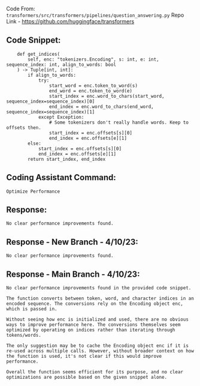 Code From: `transformers/src/transformers/pipelines/question_answering.py` 
Repo Link - https://github.com/huggingface/transformers



## Code Snippet:

```
    def get_indices(
        self, enc: "tokenizers.Encoding", s: int, e: int, sequence_index: int, align_to_words: bool
    ) -> Tuple[int, int]:
        if align_to_words:
            try:
                start_word = enc.token_to_word(s)
                end_word = enc.token_to_word(e)
                start_index = enc.word_to_chars(start_word, sequence_index=sequence_index)[0]
                end_index = enc.word_to_chars(end_word, sequence_index=sequence_index)[1]
            except Exception:
                # Some tokenizers don't really handle words. Keep to offsets then.
                start_index = enc.offsets[s][0]
                end_index = enc.offsets[e][1]
        else:
            start_index = enc.offsets[s][0]
            end_index = enc.offsets[e][1]
        return start_index, end_index
```

## Coding Assistant Command: 

`Optimize Performance`

## Response:

```
No clear performance improvements found.
```

## Response - New Branch - 4/10/23:
```
No clear performance improvements found.
```

## Response - Main Branch - 4/10/23:
```
No clear performance improvements found in the provided code snippet.

The function converts between token, word, and character indices in an encoded sequence. The conversions rely on the Encoding object enc, which is passed in.

Without seeing how enc is initialized and used, there are no obvious ways to improve performance here. The conversions themselves seem optimized by operating on indices rather than iterating through tokens/words.

The only suggestion may be to cache the Encoding object enc if it is re-used across multiple calls. However, without broader context on how the function is used, it's not clear if this would improve performance.

Overall the function seems efficient for its purpose, and no clear optimizations are possible based on the given snippet alone.
```

